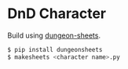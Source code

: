 # DnD Character

Build using [dungeon-sheets](https://github.com/canismarko/dungeon-sheets).

```bash
$ pip install dungeonsheets
$ makesheets <character name>.py
```
